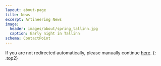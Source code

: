 ```yaml
---
layout: about-page
title: News
excerpt: Artineering News
image:
  header: images/about/spring_tallinn.jpg
  caption: Early night in Tallinn
schema: ContactPoint
---
```

<script>window.location.href = "https://artineering.io/news"</script>
If you are not redirected automatically, please manually continue [here](https://artineering.io/news).
{: .top2}
